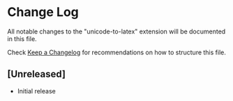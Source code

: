 # Change Log

All notable changes to the "unicode-to-latex" extension will be documented in this file.

Check [Keep a Changelog](http://keepachangelog.com/) for recommendations on how to structure this file.

## [Unreleased]

- Initial release